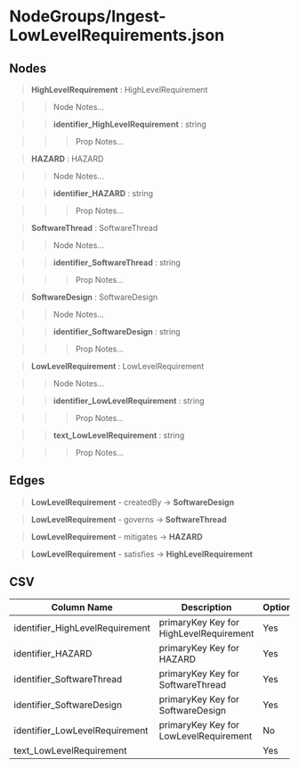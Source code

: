 # NodeGroups/Ingest-LowLevelRequirements.json
## Nodes

>**HighLevelRequirement** : HighLevelRequirement

>>Node Notes...

>>**identifier_HighLevelRequirement** : string
    
>>>Prop Notes...

>**HAZARD** : HAZARD

>>Node Notes...

>>**identifier_HAZARD** : string
    
>>>Prop Notes...

>**SoftwareThread** : SoftwareThread

>>Node Notes...

>>**identifier_SoftwareThread** : string
    
>>>Prop Notes...

>**SoftwareDesign** : SoftwareDesign

>>Node Notes...

>>**identifier_SoftwareDesign** : string
    
>>>Prop Notes...

>**LowLevelRequirement** : LowLevelRequirement

>>Node Notes...

>>**identifier_LowLevelRequirement** : string
    
>>>Prop Notes...

>>**text_LowLevelRequirement** : string
    
>>>Prop Notes...

## Edges

>**LowLevelRequirement** - createdBy -> **SoftwareDesign**

>**LowLevelRequirement** - governs -> **SoftwareThread**

>**LowLevelRequirement** - mitigates -> **HAZARD**

>**LowLevelRequirement** - satisfies -> **HighLevelRequirement**

## CSV

Column Name | Description |Optional
------------|-------------|---
identifier_HighLevelRequirement| primaryKey Key for HighLevelRequirement | Yes
identifier_HAZARD| primaryKey Key for HAZARD | Yes
identifier_SoftwareThread| primaryKey Key for SoftwareThread | Yes
identifier_SoftwareDesign| primaryKey Key for SoftwareDesign | Yes
identifier_LowLevelRequirement| primaryKey Key for LowLevelRequirement | No
text_LowLevelRequirement| | Yes
